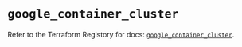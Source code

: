 # `google_container_cluster`

Refer to the Terraform Registory for docs: [`google_container_cluster`](https://registry.terraform.io/providers/hashicorp/google-beta/4.70.0/docs/resources/google_container_cluster).
